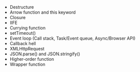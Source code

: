 - Destructure
- Arrow function and this keyword
- Closure
- IIFE
- Currying function
- setTimeout()
- Event loop (Call stack, Task/Event queue, Async/Browser API)
- Callback hell
- XMLHttpRequest
- JSON.parse() and JSON.stringify()
- Higher-order function
- Wrapper function
